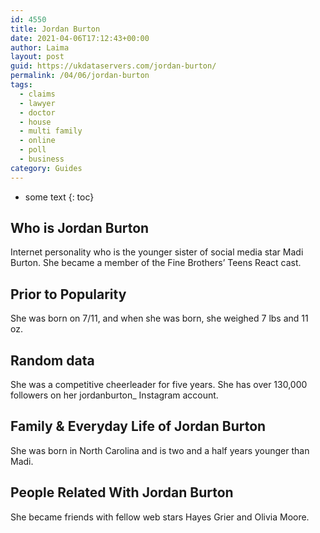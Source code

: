 ```yaml
---
id: 4550
title: Jordan Burton
date: 2021-04-06T17:12:43+00:00
author: Laima
layout: post
guid: https://ukdataservers.com/jordan-burton/
permalink: /04/06/jordan-burton
tags:
  - claims
  - lawyer
  - doctor
  - house
  - multi family
  - online
  - poll
  - business
category: Guides
---
```


* some text
{: toc}


## Who is Jordan Burton
                  
                  
                  
Internet personality who is the younger sister of social media star Madi Burton. She became a member of the Fine Brothers&#8217; Teens React cast. 
                  
              
            
              
            
                
                
                
## Prior to Popularity
                  
                  
                  
She was born on 7/11, and when she was born, she weighed 7 lbs and 11 oz. 
                  
              
            
              
            
                
                
                
## Random data
                  
                  
                  
She was a competitive cheerleader for five years. She has over 130,000 followers on her jordanburton_ Instagram account. 
                  
              
            
              
            
                
                
                
## Family & Everyday Life of Jordan Burton
                  
                  
                  
She was born in North Carolina and is two and a half years younger than Madi. 
                  
              
            
              
            
                
                
                
## People Related With Jordan Burton
                  
                  
                  
She became friends with fellow web stars Hayes Grier and Olivia Moore.
                  
              
            
              
            
                
              
            
              
              
            
            
              
            
          
          
          